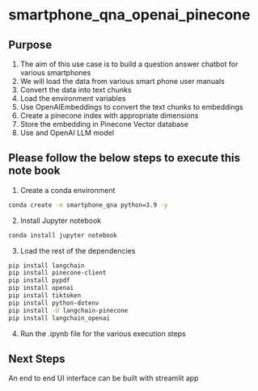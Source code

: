 # smartphone_qna_openai_pinecone

## Purpose

1. The aim of this use case is to build a question answer chatbot for various smartphones
2. We will load the data from various smart phone user manuals 
3. Convert the data into text chunks
4. Load the environment variables 
5. Use OpenAIEmbeddings to convert the text chunks to embeddings
6. Create a pinecone index with appropriate dimensions
7. Store the embedding in Pinecone Vector database
8. Use and OpenAI LLM model 


## Please follow the below steps to execute this note book

1. Create a conda environment
```bash
conda create -n smartphone_qna python=3.9 -y
```
2. Install Jupyter notebook
```bash
conda install jupyter notebook
```
3. Load the rest of the dependencies
```bash
pip install langchain
pip install pinecone-client
pip install pypdf
pip install openai
pip install tiktoken
pip install python-dotenv
pip install -U langchain-pinecone
pip install langchain_openai
```
4. Run the .ipynb file for the various execution steps

## Next Steps

An end to end UI interface can be built with streamlit app
